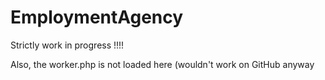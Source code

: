 # EmploymentAgency

Strictly work in progress !!!!


Also, the worker.php is not loaded here (wouldn't work on GitHub anyway
